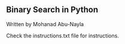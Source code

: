 ## Binary Search in Python
Written by Mohanad Abu-Nayla

Check the instructions.txt file for instructions.